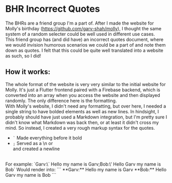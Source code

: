 # BHR Incorrect Quotes
The BHRs are a friend group I'm a part of. After I made the website for Molly's birthday (https://github.com/garv-shah/molly), I thought the same system of a random selecter could be well used in different use cases. <br>
This friend group has (and did have) an incorrect quotes document, where we would invision humorous scenarios we could be a part of and note them down as quotes. I felt that this could be quite well translated into a website as such, so I did!

## How it works:
The whole format of the website is very very similar to the initial website for Molly. It's just a Flutter frontend paired with a Firebase backend, which is converted into an array when you access the website and then displayed randomly. The only difference here is the formatting. <br>
With Molly's website, I didn't need any formatting, but over here, I needed a single string to have bolded elements as well as new lines. In hindsight, I probably should have just used a Markdown integration, but I'm pretty sure I didn't know what Markdown was back then, or at least it didn't cross my mind. So instead, I created a very rough markup syntax for the quotes.
* `` ` `` Made everything before it bold
* `;` Served as a \n or <br> and created a newline
<br>
For example:
`Garv:\` Hello my name is Garv;Bob:\' Hello Garv my name is Bob`
Would render into:
```
**Garv:** Hello my name is Garv
**Bob:** Hello Garv my name is Bob
```
